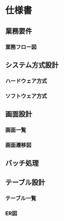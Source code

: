 # 仕様書
## 業務要件
### 業務フロー図
## システム方式設計
### ハードウェア方式
### ソフトウェア方式
## 画面設計
### 画面一覧
### 画面遷移図
## バッチ処理
## テーブル設計
### テーブル一覧
### ER図